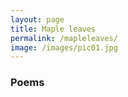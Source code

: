 ```yaml
---
layout: page
title: Maple leaves
permalink: /mapleleaves/
image: /images/pic01.jpg
---
```

### Poems
